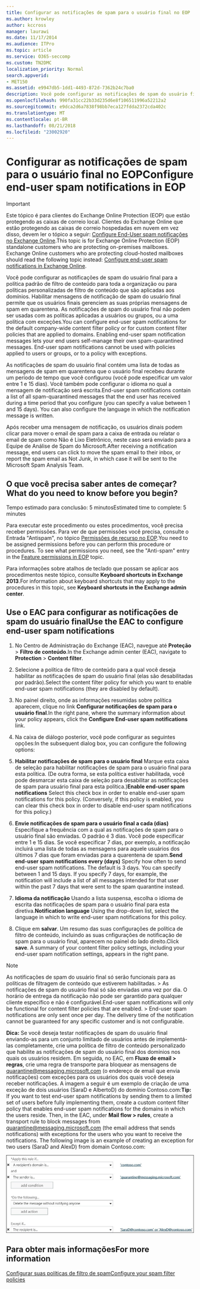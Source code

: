 ```yaml
---
title: Configurar as notificações de spam para o usuário final no EOP
ms.author: krowley
author: kccross
manager: laurawi
ms.date: 11/17/2014
ms.audience: ITPro
ms.topic: article
ms.service: O365-seccomp
ms.custom: TN2DMC
localization_priority: Normal
search.appverid:
- MET150
ms.assetid: e9947db5-1dd1-4493-872d-7362b24c7ba0
description: Você pode configurar as notificações de spam do usuário final para a política padrão de filtro de conteúdo para toda a organização ou para políticas personalizadas de filtro de conteúdo que são aplicadas aos domínios.
ms.openlocfilehash: 990fa31cc22b33d235d6e8f106511996a52212a2
ms.sourcegitcommit: e9dca2d6a7838f98bb7eca127fdda2372cda402c
ms.translationtype: MT
ms.contentlocale: pt-BR
ms.lasthandoff: 08/21/2018
ms.locfileid: "23002920"
---
```

# <a name="configure-end-user-spam-notifications-in-eop"></a><span data-ttu-id="1500a-103">Configurar as notificações de spam para o usuário final no EOP</span><span class="sxs-lookup"><span data-stu-id="1500a-103">Configure end-user spam notifications in EOP</span></span>
  
> [!IMPORTANT]
> <span data-ttu-id="1500a-p101">Este tópico é para clientes do Exchange Online Protection (EOP) que estão protegendo as caixas de correio local. Clientes do Exchange Online que estão protegendo as caixas de correio hospedadas em nuvem em vez disso, devem ler o tópico a seguir: [Configure End-User spam notificações no Exchange Online](configure-end-user-spam-notifications-in-exchange-online.md).</span><span class="sxs-lookup"><span data-stu-id="1500a-p101">This topic is for Exchange Online Protection (EOP) standalone customers who are protecting on-premises mailboxes. Exchange Online customers who are protecting cloud-hosted mailboxes should read the following topic instead: [Configure end-user spam notifications in Exchange Online](configure-end-user-spam-notifications-in-exchange-online.md).</span></span> 
  
<span data-ttu-id="1500a-p102">Você pode configurar as notificações de spam do usuário final para a política padrão de filtro de conteúdo para toda a organização ou para políticas personalizadas de filtro de conteúdo que são aplicadas aos domínios. Habilitar mensagens de notificação de spam do usuário final permite que os usuários finais gerenciem as suas próprias mensagens de spam em quarentena. As notificações de spam do usuário final não podem ser usadas com as políticas aplicadas a usuários ou grupos, ou a uma política com exceções.</span><span class="sxs-lookup"><span data-stu-id="1500a-p102">You can configure end-user spam notifications for the default company-wide content filter policy or for custom content filter policies that are applied to domains. Enabling end-user spam notification messages lets your end users self-manage their own spam-quarantined messages. End-user spam notifications cannot be used with policies applied to users or groups, or to a policy with exceptions.</span></span>
  
<span data-ttu-id="1500a-p103">As notificações de spam do usuário final contém uma lista de todas as mensagens de spam em quarentena que o usuário final recebeu durante um período de tempo que você configurou (você pode especificar um valor entre 1 e 15 dias). Você também pode configurar o idioma no qual a mensagem de notificação será escrita.</span><span class="sxs-lookup"><span data-stu-id="1500a-p103">End-user spam notifications contain a list of all spam-quarantined messages that the end user has received during a time period that you configure (you can specify a value between 1 and 15 days). You can also configure the language in which the notification message is written.</span></span>
  
<span data-ttu-id="1500a-111">Após receber uma mensagem de notificação, os usuários dinais podem clicar para mover o email de spam para a caixa de entrada ou relatar o email de spam como Não é Lixo Eletrônico, neste caso será enviado para a Equipe de Análise de Spam do Microsoft.</span><span class="sxs-lookup"><span data-stu-id="1500a-111">After receiving a notification message, end users can click to move the spam email to their inbox, or report the spam email as Not Junk, in which case it will be sent to the Microsoft Spam Analysis Team.</span></span>
  
## <a name="what-do-you-need-to-know-before-you-begin"></a><span data-ttu-id="1500a-112">O que você precisa saber antes de começar?</span><span class="sxs-lookup"><span data-stu-id="1500a-112">What do you need to know before you begin?</span></span>
<span data-ttu-id="1500a-113"><a name="sectionSection0"> </a></span><span class="sxs-lookup"><span data-stu-id="1500a-113"></span></span>

<span data-ttu-id="1500a-114">Tempo estimado para conclusão: 5 minutos</span><span class="sxs-lookup"><span data-stu-id="1500a-114">Estimated time to complete: 5 minutes</span></span>
  
<span data-ttu-id="1500a-p104">Para executar este procedimento ou estes procedimentos, você precisa receber permissões. Para ver de que permissões você precisa, consulte o Entrada "Antispam", no tópico [Permissões de recurso no EOP](eop/feature-permissions-in-eop.md).</span><span class="sxs-lookup"><span data-stu-id="1500a-p104">You need to be assigned permissions before you can perform this procedure or procedures. To see what permissions you need, see the "Anti-spam" entry in the [Feature permissions in EOP](eop/feature-permissions-in-eop.md) topic.</span></span> 
  
<span data-ttu-id="1500a-117">Para informações sobre atalhos de teclado que possam se aplicar aos procedimentos neste tópico, consulte **Keyboard shortcuts in Exchange 2013**.</span><span class="sxs-lookup"><span data-stu-id="1500a-117">For information about keyboard shortcuts that may apply to the procedures in this topic, see **Keyboard shortcuts in the Exchange admin center**.</span></span>
  
## <a name="use-the-eac-to-configure-end-user-spam-notifications"></a><span data-ttu-id="1500a-118">Use o EAC para configurar as notificações de spam do usuário final</span><span class="sxs-lookup"><span data-stu-id="1500a-118">Use the EAC to configure end-user spam notifications</span></span>

1. <span data-ttu-id="1500a-119">No Centro de Administração do Exchange (EAC), navegue até **Proteção** \> **Filtro de conteúdo**.</span><span class="sxs-lookup"><span data-stu-id="1500a-119">In the Exchange admin center (EAC), navigate to **Protection** \> **Content filter**.</span></span>
    
2. <span data-ttu-id="1500a-120">Selecione a política de filtro de conteúdo para a qual você deseja habilitar as notificações de spam do usuário final (elas são desabilitadas por padrão).</span><span class="sxs-lookup"><span data-stu-id="1500a-120">Select the content filter policy for which you want to enable end-user spam notifications (they are disabled by default).</span></span>
    
3. <span data-ttu-id="1500a-121">No painel direito, onde as informações resumidas sobre política aparecem, clique no link **Configurar notificações de spam para o usuário final**.</span><span class="sxs-lookup"><span data-stu-id="1500a-121">In the right pane, where the summary information about your policy appears, click the **Configure End-user spam notifications** link.</span></span> 
    
4. <span data-ttu-id="1500a-122">Na caixa de diálogo posterior, você pode configurar as seguintes opções:</span><span class="sxs-lookup"><span data-stu-id="1500a-122">In the subsequent dialog box, you can configure the following options:</span></span>
    
1. <span data-ttu-id="1500a-p105">**Habilitar notificações de spam para o usuário final** Marque esta caixa de seleção para habilitar notificações de spam para o usuário final para esta política. (De outra forma, se esta política estiver habilitada, você pode desmarcar esta caixa de seleção para desabilitar as notificações de spam para usuário final para esta política.)</span><span class="sxs-lookup"><span data-stu-id="1500a-p105">**Enable end-user spam notifications** Select this check box in order to enable end-user spam notifications for this policy. (Conversely, if this policy is enabled, you can clear this check box in order to disable end-user spam notifications for this policy.)</span></span> 
    
2. <span data-ttu-id="1500a-p106">**Envie notificações de spam para o usuário final a cada (dias)** Especifique a frequência com a qual as notificações de spam para o usuário final são enviadas. O padrão é 3 dias. Você pode especificar entre 1 e 15 dias. Se você especificar 7 dias, por exemplo, a notificação incluirá uma lista de todas as mensagens para aquele usuários dos últimos 7 dias que foram enviadas para a quarentena de spam.</span><span class="sxs-lookup"><span data-stu-id="1500a-p106">**Send end-user spam notifications every (days)** Specify how often to send end-user spam notifications. The default is 3 days. You can specify between 1 and 15 days. If you specify 7 days, for example, the notification will include a list of all messages intended for that user within the past 7 days that were sent to the spam quarantine instead.</span></span> 
    
3. <span data-ttu-id="1500a-129">**Idioma da notificação** Usando a lista suspensa, escolha o idioma de escrita das notificações de spam para o usuário final para esta diretiva.</span><span class="sxs-lookup"><span data-stu-id="1500a-129">**Notification language** Using the drop-down list, select the language in which to write end-user spam notifications for this policy.</span></span> 
    
5. <span data-ttu-id="1500a-p107">Clique em **salvar**. Um resumo das suas configurações de política de filtro de conteúdo, incluindo as suas cnfigurações de notificação de spam para o usuário final, aparecem no painel do lado direito.</span><span class="sxs-lookup"><span data-stu-id="1500a-p107">Click **save**. A summary of your content filter policy settings, including your end-user spam notification settings, appears in the right pane.</span></span>
    
> [!NOTE]
>  <span data-ttu-id="1500a-p108">As notificações de spam do usuário final só serão funcionais para as políticas de filtragem de conteúdo que estiverem habilitadas. >  As notificações de spam do usuário final só são enviadas uma vez por dia. O horário de entrega da notificação não pode ser garantido para qualquer cliente específico e não é configurável.</span><span class="sxs-lookup"><span data-stu-id="1500a-p108">End-user spam notifications will only be functional for content filter policies that are enabled. >  End-user spam notifications are only sent once per day. The delivery time of the notification cannot be guaranteed for any specific customer and is not configurable.</span></span> 
  
 <span data-ttu-id="1500a-p109">**Dica:** Se você deseja testar notificações de spam do usuário final enviando-as para um conjunto limitado de usuários antes de implementá-las completamente, crie uma política de filtro de conteúdo personalizado que habilite as notificações de spam do usuário final dos domínios nos quais os usuários residem. Em seguida, no EAC, em **Fluxo de email \> regras**, crie uma regra de transporte para bloquear as mensagens de quarantine@messaging.microsoft.com (o endereço de email que envia notificações) com exceções para os usuários dos quais você deseja receber notificações. A imagem a seguir é um exemplo de criação de uma exceção de dois usuários (SaraD e AlbertoD) do domínio Contoso.com:</span><span class="sxs-lookup"><span data-stu-id="1500a-p109">**Tip:** If you want to test end-user spam notifications by sending them to a limited set of users before fully implementing them, create a custom content filter policy that enables end-user spam notifications for the domains in which the users reside. Then, in the EAC, under **Mail flow \> rules**, create a transport rule to block messages from quarantine@messaging.microsoft.com (the email address that sends notifications) with exceptions for the users who you want to receive the notifications. The following image is an example of creating an exception for two users (SaraD and AlexD) from domain Contoso.com:</span></span> 
  
![Regra de transporte para testar notificações de spam do usuário final](media/EOP-ESN-testspecificusers.jpg)
  
## <a name="for-more-information"></a><span data-ttu-id="1500a-139">Para obter mais informações</span><span class="sxs-lookup"><span data-stu-id="1500a-139">For more information</span></span>

[<span data-ttu-id="1500a-140">Configurar suas políticas de filtro de spam</span><span class="sxs-lookup"><span data-stu-id="1500a-140">Configure your spam filter policies</span></span>](configure-your-spam-filter-policies.md)
  
